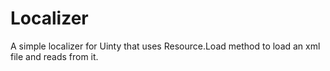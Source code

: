 # Localizer
A simple localizer for Uinty that uses Resource.Load method to load an xml file and reads from it.
